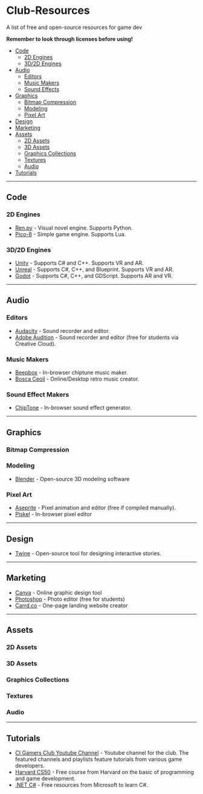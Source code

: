 # Club-Resources
A list of free and open-source resources for game dev

<!--future club logo image here-->

**Remember to look through licenses before using!**

- [Code](#code)
  - [2D Engines](#2d-engines)
  - [3D/2D Engines](#3d/2d-engines)
- [Audio](#audio)
  - [Editors](#editors)
  - [Music Makers](#music-makers)
  - [Sound Effects](#sound-effect-makers)
- [Graphics](#graphics)
  - [Bitmap Compression](#bitmap-compression)
  - [Modeling](#modeling)
  - [Pixel Art](#pixel-art)
- [Design](#design)
- [Marketing](#marketing)
- [Assets](#assets)
  - [2D Assets](#2d-assets)
  - [3D Assets](#3d-assets)
  - [Graphics Collections](#graphics-collections)
  - [Textures](#textures)
  - [Audio](#audio-assets)
- [Tutorials](#tutorials)

--------
Code
--------
### 2D Engines

* [Ren.py](https://www.renpy.org/) - Visual novel engine. Supports Python.
* [Pico-8](https://www.lexaloffle.com/pico-8.php) - Simple game engine. Supports Lua.

### 3D/2D Engines
* [Unity](https://unity.com/) - Supports C# and C++. Supports VR and AR. 
* [Unreal](https://www.unrealengine.com/en-US) - Supports C#, C++, and Blueprint. Supports VR and AR.
* [Godot](https://godotengine.org/) - Supports C#, C++, and GDScript. Supports AR and VR.

--------
Audio
--------
### Editors
* [Audacity](https://www.audacityteam.org/) - Sound recorder and editor.
* [Adobe Audition](https://www.adobe.com/products/audition.html) - Sound recorder and editor (free for students via Creative Cloud).

### Music Makers
* [Beepbox](https://www.beepbox.co/) - In-browser chiptune music maker.
* [Bosca Ceoil](https://boscaceoil.net/) - Online/Desktop retro music creator.

### Sound Effect Makers
* [ChipTone](https://sfbgames.itch.io/chiptone) - In-browser sound effect generator.

--------
Graphics
--------
### Bitmap Compression

### Modeling
* [Blender](https://www.blender.org/) - Open-source 3D modeling software

### Pixel Art
* [Aseprite](https://github.com/aseprite/aseprite/blob/main/INSTALL.md) - Pixel animation and editor (free if compiled manually).
* [Piskel](https://www.piskelapp.com/) - In-browser pixel editor

--------
Design
--------
* [Twine](http://twinery.org/) - Open-source tool for designing interactive stories.

--------
Marketing
--------
* [Canva](https://www.canva.com/) - Online graphic design tool
* [Photoshop](https://www.adobe.com/creativecloud.html) - Photo editor (free for students)
* [Carrd.co](https://carrd.co/) - One-page landing website creator


--------
Assets
--------
### 2D Assets
### 3D Assets
### Graphics Collections
### Textures
### Audio

--------
Tutorials
--------
* [CI Gamers Club Youtube Channel](https://www.youtube.com/channel/UCaLUNY1KWzoVoiAhESU3wrA) - Youtube channel for the club. The featured channels and playlists feature tutorials from various game developers. 
* [Harvard CS50](https://pll.harvard.edu/course/cs50s-introduction-game-development?delta=0) - Free course from Harvard on the basic of programming and game development.
* [.NET C#](https://dotnet.microsoft.com/en-us/learn/csharp) - Free resources from Microsoft to learn C#.
